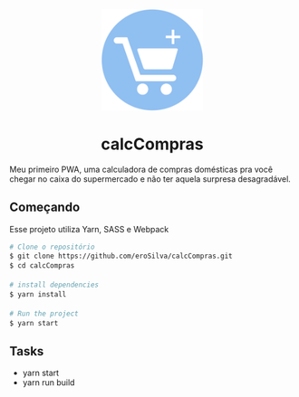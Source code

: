
<p align="center">
<img src="https://raw.githubusercontent.com/eroSilva/calcCompras/master/src/img/icon.png" width="180">
</p>

<h1 align="center">calcCompras</h1>

<p>Meu primeiro PWA, uma calculadora de compras domésticas pra você chegar no caixa do supermercado e não ter aquela surpresa desagradável.</p>


<h2>Começando</h2>
<p>Esse projeto utiliza Yarn, SASS e Webpack</p>


```sh
# Clone o repositório
$ git clone https://github.com/eroSilva/calcCompras.git
$ cd calcCompras

# install dependencies
$ yarn install

# Run the project
$ yarn start

```


<h2>Tasks</h2>
<ul>
	<li>yarn start</li>
	<li>yarn run build</li>
</ul>